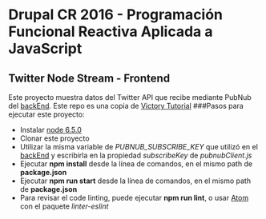 # Drupal CR 2016 - Programación Funcional Reactiva Aplicada a JavaScript
## Twitter Node Stream - Frontend
Este proyecto muestra datos del Twitter API que recibe mediante PubNub del [backEnd](https://github.com/hybrisCole/trend-node-stream-backend).
Este repo es una copia de [Victory Tutorial](https://github.com/FormidableLabs/victory-tutorial)
###Pasos para ejecutar este proyecto:
- Instalar [node 6.5.0](https://github.com/creationix/nvm)
- Clonar este proyecto
- Utilizar la misma variable de *PUBNUB_SUBSCRIBE_KEY* que utilizó en el [backEnd](https://github.com/hybrisCole/trend-node-stream-backend/blob/master/service/pubnubClient.js) y escribirla en la propiedad *subscribeKey* de *pubnubClient.js*
- Ejecutar **npm install** desde la línea de comandos, en el mismo path de **package.json**
- Ejecutar **npm run start** desde la línea de comandos, en el mismo path de **package.json**
- Para revisar el code linting, puede ejecutar **npm run lint**, o usar [Atom](https://atom.io/) con el paquete *linter-eslint*
